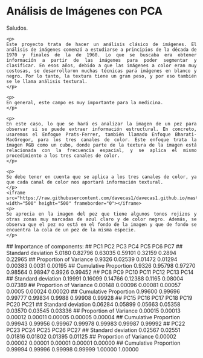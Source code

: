 Análisis de Imágenes con PCA
================
<div align="justify">
    <p>Saludos.</p>
    
    <p>
    Este proyecto trata de hacer un análisis clásico de imágenes. El análisis de imágenes comenzó a estudiarse a principios de la década de 1970 y finales de la de 1960. Lo que se buscaba era obtener información a partir de las imágenes para poder segmentar y clasificar. En esos años, debido a que las imágenes a color eran muy costosas, se desarrollaron muchas técnicas para imágenes en blanco y negro. Por lo tanto, la textura tiene un gran peso, y por eso también se le llama análisis textural.
    </p>

    <p>
    En general, este campo es muy importante para la medicina.
    </p>

    <p>
    En este caso, lo que se hará es analizar la imagen de un pez para observar si se puede extraer información estructural. En concreto, usaremos el Enfoque Prats-Ferrer, también llamado Enfoque Bharati-MacGregor, para los tres canales de color. Este enfoque trata la imagen RGB como un cubo, donde parte de la textura de la imagen está relacionada con la frecuencia espacial, y se aplica el mismo procedimiento a los tres canales de color.
    </p>

    <p>
    Se debe tener en cuenta que se aplica a los tres canales de color, ya que cada canal de color nos aportará información textural.
    </p>
    <iframe src="https://raw.githubusercontent.com/davecas1/davecas1.github.io/master/pro_1_img/Amnou_u0%20(1).jpg" width="500" height="500" frameborder="0"></iframe>
    <p>
    Se aprecia en la imagen del pez que tiene algunos tonos rojizos y otras zonas muy marcadas de azul claro y de color negro. Además, se observa que el pez no está en el fondo de la imagen y que de fondo se encuentra la cola de un pez de la misma especie.
    </p>
</div>
    ## Importance of components:
    ##                           PC1     PC2     PC3     PC4     PC5    PC6     PC7
    ## Standard deviation     5.0180 0.82796 0.63035 0.59101 0.32159 0.2894 0.22965
    ## Proportion of Variance 0.9326 0.02539 0.01472 0.01294 0.00383 0.0031 0.00195
    ## Cumulative Proportion  0.9326 0.95798 0.97270 0.98564 0.98947 0.9926 0.99452
    ##                            PC8     PC9    PC10    PC11   PC12    PC13    PC14
    ## Standard deviation     0.19991 0.16099 0.14766 0.12388 0.1165 0.08004 0.07389
    ## Proportion of Variance 0.00148 0.00096 0.00081 0.00057 0.0005 0.00024 0.00020
    ## Cumulative Proportion  0.99600 0.99696 0.99777 0.99834 0.9988 0.99908 0.99928
    ##                           PC15    PC16    PC17    PC18    PC19    PC20    PC21
    ## Standard deviation     0.06284 0.05899 0.05663 0.05358 0.03570 0.03545 0.03336
    ## Proportion of Variance 0.00015 0.00013 0.00012 0.00011 0.00005 0.00005 0.00004
    ## Cumulative Proportion  0.99943 0.99956 0.99967 0.99978 0.99983 0.99987 0.99992
    ##                           PC22    PC23    PC24    PC25    PC26    PC27
    ## Standard deviation     0.02567 0.02551 0.01816 0.01802 0.01395 0.01125
    ## Proportion of Variance 0.00002 0.00002 0.00001 0.00001 0.00001 0.00000
    ## Cumulative Proportion  0.99994 0.99996 0.99998 0.99999 1.00000 1.00000

